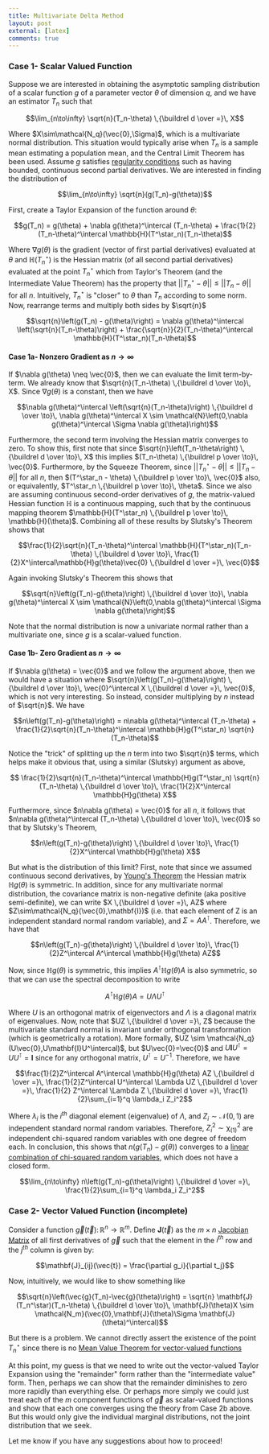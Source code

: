 ```yaml
---
title: Multivariate Delta Method
layout: post
external: [latex]
comments: true
---
```


### Case 1- Scalar Valued Function

Suppose we are interested in obtaining the asymptotic sampling distribution of a scalar function $g$ of a parameter vector $\theta$ of dimension $q$, and we have an estimator $\newcommand{\E}{\mathrm{E}}
\newcommand{\Var}{\mathrm{Var}}
\newcommand{\Cov}{\mathrm{Cov}} T_n$ such that 

$$\lim_{n\to\infty} \sqrt{n}(T_n-\theta) \,{\buildrel d \over =}\, X$$

Where $X\sim\mathcal{N_q}(\vec{0},\Sigma)$, which is a multivariate normal distribution. This situation would typically arise when $T_n$ is a sample mean estimating a population mean, and the Central Limit Theorem has been used. Assume $g$ satisfies [regularity conditions](https://en.wikipedia.org/wiki/Delta_method) such as having bounded, continuous second partial derivatives. We are interested in finding the distribution of 

$$\lim_{n\to\infty} \sqrt{n}(g(T_n)-g(\theta))$$

First, create a Taylor Expansion of the function around $\theta$:

$$g(T_n) = g(\theta) + \nabla g(\theta)^\intercal (T_n-\theta) + \frac{1}{2}(T_n-\theta)^\intercal \mathbb{H}(T^\star_n)(T_n-\theta)$$

Where $\nabla g(\theta)$ is the gradient (vector of first partial derivatives) evaluated at $\theta$ and $\mathbb{H}(T^\star_n)$ is the Hessian matrix (of all second partial derivatives) evaluated at the point $T^\star_n$ which from Taylor's Theorem (and the Intermediate Value Theorem) has the property that $\vert\vert T^\star_n - \theta \vert\vert \leq \vert\vert T_n - \theta \vert\vert$ for all $n$. Intuitively, $T^\star_n$ is "closer" to $\theta$ than $T_n$ according to some norm. Now, rearrange terms and multiply both sides by $\sqrt{n}$

$$\sqrt{n}\left(g(T_n) - g(\theta)\right) =  \nabla g(\theta)^\intercal \left(\sqrt{n}(T_n-\theta)\right) + \frac{\sqrt{n}}{2}(T_n-\theta)^\intercal \mathbb{H}(T^\star_n)(T_n-\theta)$$

#### Case 1a- Nonzero Gradient as $n\to\infty$

If $\nabla g(\theta) \neq \vec{0}$, then we can evaluate the limit term-by-term. We already know that $\sqrt{n}(T_n-\theta) \,{\buildrel d \over \to}\, X$. Since $\nabla g(\theta)$ is a constant, then we have

$$\nabla g(\theta)^\intercal \left(\sqrt{n}(T_n-\theta)\right) \,{\buildrel d \over \to}\, \nabla g(\theta)^\intercal  X \sim \mathcal{N}\left(0,\nabla g(\theta)^\intercal \Sigma \nabla g(\theta)\right)$$

Furthermore, the second term involving the Hessian matrix converges to zero. To show this, first note that since $\sqrt{n}\left(T_n-\theta\right) \,{\buildrel d \over \to}\, X$ this implies $(T_n-\theta) \,{\buildrel p \over \to}\, \vec{0}$. Furthermore, by the Squeeze Theorem, since $\vert\vert T^\star_n - \theta \vert\vert \leq \vert\vert T_n - \theta \vert\vert$ for all $n$, then $(T^\star_n - \theta) \,{\buildrel p \over \to}\, \vec{0}$ also, or equivalently, $T^\star_n \,{\buildrel p \over \to}\, \theta$. Since we also are assuming continuous second-order derivatives of $g$, the matrix-valued Hessian function $\mathbb{H}$ is a continuous mapping, such that by the continuous mapping theorem $\mathbb{H}(T^\star_n) \,{\buildrel p \over \to}\, \mathbb{H}(\theta)$. Combining all of these results by Slutsky's Theorem shows that

$$\frac{1}{2}\sqrt{n}(T_n-\theta)^\intercal \mathbb{H}(T^\star_n)(T_n-\theta) \,{\buildrel d \over \to}\, \frac{1}{2}X^\intercal\mathbb{H}g(\theta)\vec{0} \,{\buildrel d \over =}\,
\vec{0}$$

Again invoking Slutsky's Theorem this shows that

$$\sqrt{n}\left(g(T_n)-g(\theta)\right) \,{\buildrel d \over \to}\, \nabla g(\theta)^\intercal  X \sim \mathcal{N}\left(0,\nabla g(\theta)^\intercal \Sigma \nabla g(\theta)\right)$$

Note that the normal distribution is now a univariate normal rather than a multivariate one, since $g$ is a scalar-valued function.

#### Case 1b- Zero Gradient as $n\to\infty$

If $\nabla g(\theta) = \vec{0}$ and we follow the argument above, then we would have a situation where $\sqrt{n}\left(g(T_n)-g(\theta)\right) \,{\buildrel d \over \to}\, \vec{0}^\intercal X \,{\buildrel d \over =}\, \vec{0}$, which is not very interesting. So instead, consider multiplying by $n$ instead of $\sqrt{n}$. We have

$$n\left(g(T_n)-g(\theta)\right) = n\nabla g(\theta)^\intercal (T_n-\theta) + \frac{1}{2}\sqrt{n}(T_n-\theta)^\intercal \mathbb{H}g(T^\star_n) \sqrt{n}(T_n-\theta)$$

Notice the "trick" of splitting up the $n$ term into two $\sqrt{n}$ terms, which helps make it obvious that, using a similar (Slutsky) argument as above, 

$$ \frac{1}{2}\sqrt{n}(T_n-\theta)^\intercal \mathbb{H}g(T^\star_n) \sqrt{n}(T_n-\theta) \,{\buildrel d \over \to}\, \frac{1}{2}X^\intercal \mathbb{H}g(\theta) X$$

Furthermore, since $n\nabla g(\theta) = \vec{0}$ for all $n$, it follows that $n\nabla g(\theta)^\intercal (T_n-\theta) \,{\buildrel d \over \to}\, \vec{0}$ so that by Slutsky's Theorem,

$$n\left(g(T_n)-g(\theta)\right) \,{\buildrel d \over \to}\, \frac{1}{2}X^\intercal \mathbb{H}g(\theta) X$$

But what is the distribution of this limit? First, note that since we assumed continuous second derivatives, by [Young's Theorem](https://en.wikipedia.org/wiki/Symmetry_of_second_derivatives) the Hessian matrix $\mathbb{H}g(\theta)$ is symmetric. In addition, since for any multivariate normal distribution, the covariance matrix is non-negative definite (aka positive semi-definite), we can write $X \,{\buildrel d \over =}\, AZ$ where $Z\sim\mathcal{N_q}(\vec{0},\mathbf{I})$ (i.e. that each element of Z is an independent standard normal random variable), and $\Sigma=AA^\intercal$. Therefore, we have that

$$n\left(g(T_n)-g(\theta)\right) \,{\buildrel d \over \to}\, \frac{1}{2}Z^\intercal A^\intercal \mathbb{H}g(\theta) AZ$$

Now, since $\mathbb{H}g(\theta)$ is symmetric, this implies $A^\intercal \mathbb{H}g(\theta) A$ is also symmetric, so that we can use the spectral decomposition to write

$$A^\intercal \mathbb{H}g(\theta) A = U\Lambda U^\intercal$$

Where $U$ is an orthogonal matrix of eigenvectors and $\Lambda$ is a diagonal matrix of eigenvalues. Now, note that $UZ \,{\buildrel d \over =}\, Z$ because the multivariate standard normal is invariant under orthogonal transformation (which is geometrically a rotation). More formally, $UZ \sim \mathcal{N_q}(U\vec{0},U\mathbf{I}U^\intercal)$, but $U\vec{0}=\vec{0}$ and $U\mathbf{I}U^\intercal = UU^\intercal = \mathbf{I}$ since for any orthogonal matrix, $U^\intercal = U^{-1}$. Therefore, we have

$$\frac{1}{2}Z^\intercal A^\intercal \mathbb{H}g(\theta) AZ \,{\buildrel d \over =}\, \frac{1}{2}Z^\intercal U^\intercal \Lambda UZ \,{\buildrel d \over =}\, \frac{1}{2} Z^\intercal \Lambda Z \,{\buildrel d \over =}\, \frac{1}{2}\sum_{i=1}^q \lambda_i Z_i^2$$

Where $\lambda_i$ is the $i^{th}$ diagonal element (eigenvalue) of $\Lambda$, and $Z_i\sim \mathcal{N}(0,1)$ are independent standard normal random variables. Therefore, $Z_i^2\sim \mathcal{\chi^2_{(1)}}$ are independent chi-squared random variables with one degree of freedom each. In conclusion, this shows that $n\left(g(T_n)-g(\theta)\right)$ converges to a [linear combination of chi-squared random variables](https://en.wikipedia.org/wiki/Chi-squared_distribution#Linear_combination), which does not have a closed form.

$$\lim_{n\to\infty} n\left(g(T_n)-g(\theta)\right) \,{\buildrel d \over =}\, \frac{1}{2}\sum_{i=1}^q \lambda_i Z_i^2$$

### Case 2- Vector Valued Function (incomplete)
Consider a function $\vec{g}(\vec{t})\colon \mathbb{R}^n\to\mathbb{R}^m$. Define $\mathbf{J}(\vec{t})$ as the $m\times n$ [Jacobian Matrix](https://en.wikipedia.org/wiki/Jacobian_matrix_and_determinant) of all first derivatives of $\vec{g}$ such that the element in the $i^{th}$ row and the $j^{th}$ column is given by:

$$\mathbf{J}_{ij}(\vec{t}) = \frac{\partial g_i}{\partial t_j}$$

Now, intuitively, we would like to show something like

$$\sqrt{n}\left(\vec{g}(T_n)-\vec{g}(\theta)\right)  = \sqrt{n} \mathbf{J} (T_n^\star)(T_n-\theta) \,{\buildrel d \over \to}\, \mathbf{J}(\theta)X \sim \mathcal{N_m}(\vec{0},\mathbf{J}(\theta)\Sigma \mathbf{J}(\theta)^\intercal)$$

But there is a problem. We cannot directly assert the existence of the point $T^\star_n$ since there is no [Mean Value Theorem for vector-valued functions](https://en.wikipedia.org/wiki/Mean_value_theorem#Mean_value_theorem_for_vector-valued_functions)

At this point, my guess is that we need to write out the vector-valued Taylor Expansion using the "remainder" form rather than the "intermediate value" form. Then, perhaps we can show that the remainder diminishes to zero more rapidly than everything else. Or perhaps more simply we could just treat each of the $m$ component functions of $\vec{g}$ as scalar-valued functions and show that each one converges using the theory from Case 2b above. But this would only give the individual marginal distributions, not the joint distribution that we seek. 

Let me know if you have any suggestions about how to proceed!
